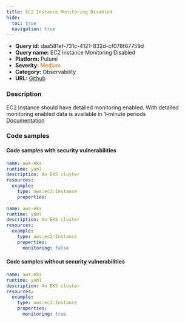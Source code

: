 ```yaml
---
title: EC2 Instance Monitoring Disabled
hide:
  toc: true
  navigation: true
---
```


<style>
  .highlight .hll {
    background-color: #ff171742;
  }
  .md-content {
    max-width: 1100px;
    margin: 0 auto;
  }
</style>

-   **Query id:** daa581ef-731c-4121-832d-cf078f67759d
-   **Query name:** EC2 Instance Monitoring Disabled
-   **Platform:** Pulumi
-   **Severity:** <span style="color:#C60">Medium</span>
-   **Category:** Observability
-   **URL:** [Github](https://github.com/Checkmarx/kics/tree/master/assets/queries/pulumi/aws/ec2_instance_monitoring_disabled)

### Description
EC2 Instance should have detailed monitoring enabled. With detailed monitoring enabled data is available in 1-minute periods<br>
[Documentation](https://www.pulumi.com/registry/packages/aws/api-docs/ec2/instance/#monitoring_yaml)

### Code samples
#### Code samples with security vulnerabilities
```yaml title="Positive test num. 1 - yaml file" hl_lines="16 7"
name: aws-eks
runtime: yaml
description: An EKS cluster
resources:
  example:
    type: aws:ec2:Instance
    properties:
---
name: aws-eks
runtime: yaml
description: An EKS cluster
resources:
  example:
    type: aws:ec2:Instance
    properties:
      monitoring: false

```


#### Code samples without security vulnerabilities
```yaml title="Negative test num. 1 - yaml file"
name: aws-eks
runtime: yaml
description: An EKS cluster
resources:
  example:
    type: aws:ec2:Instance
    properties:
      monitoring: true

```
